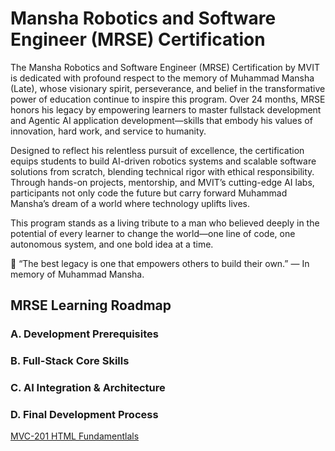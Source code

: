 # Mansha Robotics and Software Engineer (MRSE) Certification
The Mansha Robotics and Software Engineer (MRSE) Certification by MVIT is dedicated with profound respect to the memory of Muhammad Mansha (Late), whose visionary spirit, perseverance, and belief in the transformative power of education continue to inspire this program. Over 24 months, MRSE honors his legacy by empowering learners to master fullstack development and Agentic AI application development—skills that embody his values of innovation, hard work, and service to humanity. 

Designed to reflect his relentless pursuit of excellence, the certification equips students to build AI-driven robotics systems and scalable software solutions from scratch, blending technical rigor with ethical responsibility. Through hands-on projects, mentorship, and MVIT’s cutting-edge AI labs, participants not only code the future but carry forward Muhammad Mansha’s dream of a world where technology uplifts lives. 

This program stands as a living tribute to a man who believed deeply in the potential of every learner to change the world—one line of code, one autonomous system, and one bold idea at a time. 

🌟 “The best legacy is one that empowers others to build their own.” — In memory of Muhammad Mansha.


## MRSE Learning Roadmap

### A. Development Prerequisites

### B. Full-Stack Core Skills

### C. AI Integration & Architecture

### D. Final Development Process


[MVC-201 HTML Fundamentlals](/Courses/HTML_Fundamentals/Readme.md)
